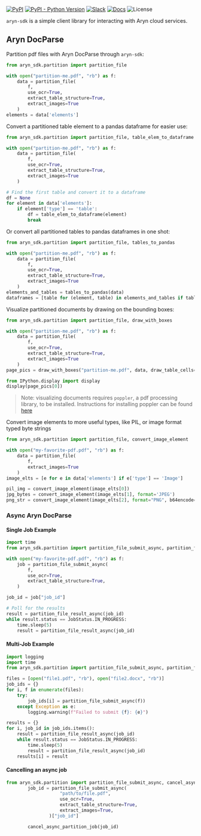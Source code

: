 [![PyPI](https://img.shields.io/pypi/v/aryn-sdk)](https://pypi.org/project/aryn-sdk/)
[![PyPI - Python Version](https://img.shields.io/pypi/pyversions/aryn-sdk)](https://pypi.org/project/aryn-sdk/)
[![Slack](https://img.shields.io/badge/slack-sycamore-brightgreen.svg?logo=slack)](https://join.slack.com/t/sycamore-ulj8912/shared_invite/zt-23sv0yhgy-MywV5dkVQ~F98Aoejo48Jg)
[![Docs](https://readthedocs.org/projects/sycamore/badge/?version=stable)](https://sycamore.readthedocs.io/en/stable/?badge=stable)
![License](https://img.shields.io/github/license/aryn-ai/sycamore)

`aryn-sdk` is a simple client library for interacting with Aryn cloud services.

## Aryn DocParse

Partition pdf files with Aryn DocParse through `aryn-sdk`:

```python
from aryn_sdk.partition import partition_file

with open("partition-me.pdf", "rb") as f:
    data = partition_file(
        f,
        use_ocr=True,
        extract_table_structure=True,
        extract_images=True
    )
elements = data['elements']
```

Convert a partitioned table element to a pandas dataframe for easier use:

```python
from aryn_sdk.partition import partition_file, table_elem_to_dataframe

with open("partition-me.pdf", "rb") as f:
    data = partition_file(
        f,
        use_ocr=True,
        extract_table_structure=True,
        extract_images=True
    )

# Find the first table and convert it to a dataframe
df = None
for element in data['elements']:
    if element['type'] == 'table':
        df = table_elem_to_dataframe(element)
        break
```

Or convert all partitioned tables to pandas dataframes in one shot:

```python
from aryn_sdk.partition import partition_file, tables_to_pandas

with open("partition-me.pdf", "rb") as f:
    data = partition_file(
        f,
        use_ocr=True,
        extract_table_structure=True,
        extract_images=True
    )
elements_and_tables = tables_to_pandas(data)
dataframes = [table for (element, table) in elements_and_tables if table is not None]
```

Visualize partitioned documents by drawing on the bounding boxes:

```python
from aryn_sdk.partition import partition_file, draw_with_boxes

with open("partition-me.pdf", "rb") as f:
    data = partition_file(
        f,
        use_ocr=True,
        extract_table_structure=True,
        extract_images=True
    )
page_pics = draw_with_boxes("partition-me.pdf", data, draw_table_cells=True)

from IPython.display import display
display(page_pics[0])
```

> Note: visualizing documents requires `poppler`, a pdf processing library, to be installed. Instructions for installing poppler can be found [here](https://pypi.org/project/pdf2image/)

Convert image elements to more useful types, like PIL, or image format typed byte strings

```python
from aryn_sdk.partition import partition_file, convert_image_element

with open("my-favorite-pdf.pdf", "rb") as f:
    data = partition_file(
        f,
        extract_images=True
    )
image_elts = [e for e in data['elements'] if e['type'] == 'Image']

pil_img = convert_image_element(image_elts[0])
jpg_bytes = convert_image_element(image_elts[1], format='JPEG')
png_str = convert_image_element(image_elts[2], format="PNG", b64encode=True)
```

### Async Aryn DocParse

#### Single Job Example
```python
import time
from aryn_sdk.partition import partition_file_submit_async, partition_file_result_async

with open("my-favorite-pdf.pdf", "rb") as f:
    job = partition_file_submit_async(
        f,
        use_ocr=True,
        extract_table_structure=True,
    )

job_id = job["job_id"]

# Poll for the results
result = partition_file_result_async(job_id)
while result.status == JobStatus.IN_PROGRESS:
    time.sleep(5)
    result = partition_file_result_async(job_id)
```

#### Multi-Job Example

```python
import logging
import time
from aryn_sdk.partition import partition_file_submit_async, partition_file_result_async, PartitionError

files = [open("file1.pdf", "rb"), open("file2.docx", "rb")]
job_ids = {}
for i, f in enumerate(files):
    try:
        job_ids[i] = partition_file_submit_async(f))
    except Exception as e:
        logging.warning(f"Failed to submit {f}: {e}")

results = {}
for i, job_id in job_ids.items():
    result = partition_file_result_async(job_id)
    while result.status == JobStatus.IN_PROGRESS:
        time.sleep(5)
        result = partition_file_result_async(job_id)
    results[i] = result
```

#### Cancelling an async job

```python
from aryn_sdk.partition import partition_file_submit_async, cancel_async_partition_job
        job_id = partition_file_submit_async(
                    "path/to/file.pdf",
                    use_ocr=True,
                    extract_table_structure=True,
                    extract_images=True,
                )["job_id"]

        cancel_async_partition_job(job_id)
```
